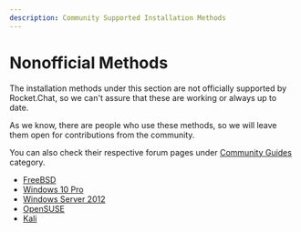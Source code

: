 ```yaml
---
description: Community Supported Installation Methods
---
```


# Nonofficial Methods

The installation methods under this section are not officially supported by Rocket.Chat, so we can't assure that these are working or always up to date.

As we know, there are people who use these methods, so we will leave them open for contributions from the community.

You can also check their respective forum pages under [Community Guides](https://forums.rocket.chat/c/community-guides) category.

* [FreeBSD](freebsd/)
* [Windows 10 Pro](../windows-10-pro.md)
* [Windows Server 2012](windows-server.md)
* [OpenSUSE](opensuse.md)
* [Kali](../manual-installation/debian-based-distros/kali-linux.md)
